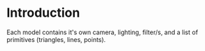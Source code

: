 # Introduction #

Each model contains it's own camera, lighting, filter/s, and a list of primitives (triangles, lines, points).